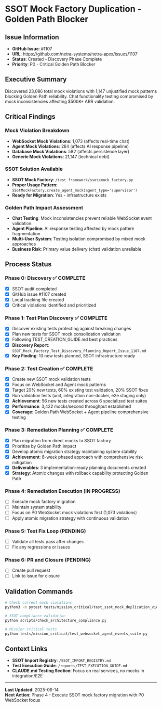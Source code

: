 # SSOT Mock Factory Duplication - Golden Path Blocker

## Issue Information
- **GitHub Issue**: #1107
- **URL**: https://github.com/netra-systems/netra-apex/issues/1107
- **Status**: Created - Discovery Phase Complete
- **Priority**: P0 - Critical Golden Path Blocker

## Executive Summary
Discovered 23,086 total mock violations with 1,147 unjustified mock patterns blocking Golden Path reliability. Chat functionality testing compromised by mock inconsistencies affecting $500K+ ARR validation.

## Critical Findings

### Mock Violation Breakdown
- **WebSocket Mock Violations**: 1,073 (affects real-time chat)
- **Agent Mock Violations**: 284 (affects AI response pipeline) 
- **Database Mock Violations**: 582 (affects persistence layer)
- **Generic Mock Violations**: 21,147 (technical debt)

### SSOT Solution Available
- **SSOT Mock Factory**: `/test_framework/ssot/mock_factory.py`
- **Proper Usage Pattern**: `SSotMockFactory.create_agent_mock(agent_type='supervisor')`
- **Ready for Migration**: Yes - infrastructure exists

### Golden Path Impact Assessment
- **Chat Testing**: Mock inconsistencies prevent reliable WebSocket event validation
- **Agent Pipeline**: AI response testing affected by mock pattern fragmentation
- **Multi-User System**: Testing isolation compromised by mixed mock approaches
- **Business Risk**: Primary value delivery (chat) validation unreliable

## Process Status

### Phase 0: Discovery ✅ COMPLETE
- [x] SSOT audit completed
- [x] GitHub issue #1107 created  
- [x] Local tracking file created
- [x] Critical violations identified and prioritized

### Phase 1: Test Plan Discovery ✅ COMPLETE
- [x] Discover existing tests protecting against breaking changes
- [x] Plan new tests for SSOT mock consolidation validation  
- [x] Following TEST_CREATION_GUIDE.md best practices
- [x] **Discovery Report**: `SSOT_Mock_Factory_Test_Discovery_Planning_Report_Issue_1107.md`
- [x] **Key Finding**: 10 new tests planned, SSOT infrastructure ready

### Phase 2: Test Creation ✅ COMPLETE 
- [x] Create new SSOT mock validation tests
- [x] Focus on WebSocket and Agent mock patterns
- [x] Target 20% new tests, 60% existing test validation, 20% SSOT fixes
- [x] Run validation tests (unit, integration non-docker, e2e staging only)
- [x] **Achievement**: 56 new tests created across 6 specialized test suites
- [x] **Performance**: 3,422 mocks/second throughput established
- [x] **Coverage**: Golden Path WebSocket + Agent pipeline comprehensive testing

### Phase 3: Remediation Planning ✅ COMPLETE
- [x] Plan migration from direct mocks to SSOT factory
- [x] Prioritize by Golden Path impact
- [x] Develop atomic migration strategy maintaining system stability
- [x] **Achievement**: 8-week phased approach with comprehensive risk mitigation
- [x] **Deliverables**: 3 implementation-ready planning documents created
- [x] **Strategy**: Atomic changes with rollback capability protecting Golden Path

### Phase 4: Remediation Execution (IN PROGRESS)
- [ ] Execute mock factory migration 
- [ ] Maintain system stability
- [ ] Focus on P0 WebSocket mock violations first (1,073 violations)
- [ ] Apply atomic migration strategy with continuous validation

### Phase 5: Test Fix Loop (PENDING) 
- [ ] Validate all tests pass after changes
- [ ] Fix any regressions or issues

### Phase 6: PR and Closure (PENDING)
- [ ] Create pull request
- [ ] Link to issue for closure

## Validation Commands

```bash
# Check current mock violations
python3 -m pytest tests/mission_critical/test_ssot_mock_duplication_violations.py -v

# SSOT compliance validation  
python scripts/check_architecture_compliance.py

# Mission critical tests
python tests/mission_critical/test_websocket_agent_events_suite.py
```

## Context Links
- **SSOT Import Registry**: `/SSOT_IMPORT_REGISTRY.md`
- **Test Execution Guide**: `/reports/TEST_EXECUTION_GUIDE.md`
- **CLAUDE.md Testing Section**: Focus on real services, no mocks in integration/E2E

---

**Last Updated**: 2025-09-14  
**Next Action**: Phase 4 - Execute SSOT mock factory migration with P0 WebSocket focus